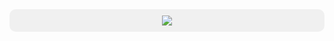 <a href="https://leetcode.com/vahtyah" target="_blank">
  <div align="center" style="background-color: #f0f0f0; padding: 10px; border-radius: 10px;">
    <img src="https://leetcard.jacoblin.cool/vahtyah?ext=heatmap&width=500" />
  </div>
</a>
<!--
<div align="center" style="background-color: #f0f0f0; padding: 10px; border-radius: 10px;">
  <img src="https://leetcode-badge-showcase.vercel.app/api?username=vahtyah&theme=github-dark" width="500" />
</div>
-->
